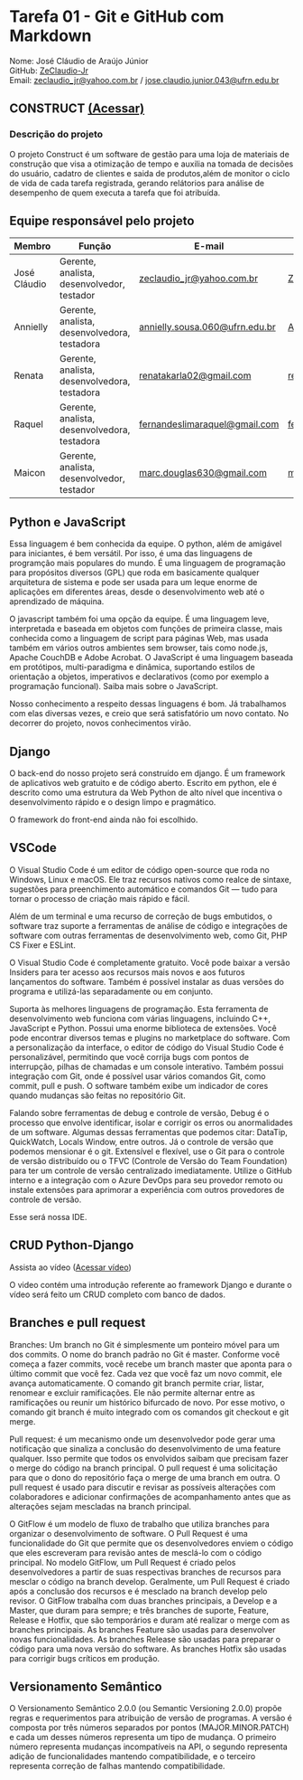 # Tarefa 01 - Git e GitHub com Markdown 
Nome: José Cláudio de Araújo Júnior  
GitHub: [ZeClaudio-Jr](https://github.com/ZeClaudio-Jr)  
Email: zeclaudio_jr@yahoo.com.br / jose.claudio.junior.043@ufrn.edu.br

## CONSTRUCT [(Acessar)](https://github.com/renatak12/construct)

### Descrição do projeto

O projeto Construct é um software de gestão para uma loja de materiais de construção que visa a otimização de tempo e auxilia na tomada de decisões do usuário, cadatro de clientes e saida de produtos,além de monitor o ciclo de vida de cada tarefa registrada, gerando relátorios para análise de desempenho de quem executa a tarefa que foi atribuída.  

## Equipe responsável pelo projeto  

| Membro| Função | E-mail | GitHub |  
| -------------------- | ------------------------------------------- | -------------------------------------------- | ----------------------------------- |  
| José Cláudio | Gerente, analista, desenvolvedor, testador | zeclaudio_jr@yahoo.com.br | [ZeClaudio-Jr](https://github.com/ZeClaudio-Jr) |
Annielly | Gerente, analista, desenvolvedora, testadora | annielly.sousa.060@ufrn.edu.br | [Anniellyfs](https://github.com/Anniellyfs) |  
| Renata | Gerente, analista, desenvolvedora, testadora | renatakarla02@gmail.com | [renatak12](https://github.com/renatak12) |  
Raquel | Gerente, analista, desenvolvedora, testadora | fernandeslimaraquel@gmail.com | [fernandesraquel](https://github.com/fernandesraquel) |  
| Maicon | Gerente, analista, desenvolvedor, testador | marc.douglas630@gmail.com | [mdouglas630](https://github.com/mdouglas630) |   

## Python e JavaScript

Essa linguagem é bem conhecida da equipe. O python, além de amigável para iniciantes, é bem versátil. Por isso, é uma das linguagens de programção mais populares do mundo. É uma linguagem de programação para propósitos diversos (GPL) que roda em basicamente qualquer arquitetura de sistema e pode ser usada para um leque enorme de aplicações em diferentes áreas, desde o desenvolvimento web até o aprendizado de máquina.

O javascript também foi uma opção da equipe. É uma linguagem leve, interpretada e baseada em objetos com funções de primeira classe, mais conhecida como a linguagem de script para páginas Web, mas usada também em vários outros ambientes sem browser, tais como node.js, Apache CouchDB e Adobe Acrobat. O JavaScript é uma linguagem baseada em protótipos, multi-paradigma e dinâmica, suportando estilos de orientação a objetos, imperativos e declarativos (como por exemplo a programação funcional). Saiba mais sobre o JavaScript.

Nosso conhecimento a respeito dessas linguagens é bom. Já trabalhamos com elas diversas vezes, e creio que será satisfatório um novo contato. No decorrer do projeto, novos conhecimentos virão.

## Django

O back-end do nosso projeto será construído em django. É um framework de aplicativos web gratuito e de código aberto. Escrito em python, ele é descrito como uma estrutura da Web Python de alto nível que incentiva o desenvolvimento rápido e o design limpo e pragmático.

O framework do front-end ainda não foi escolhido.

## VSCode

O Visual Studio Code é um editor de código open-source que roda no Windows, Linux e macOS. Ele traz recursos nativos como realce de sintaxe, sugestões para preenchimento automático e comandos Git — tudo para tornar o processo de criação mais rápido e fácil.

Além de um terminal e uma recurso de correção de bugs embutidos, o software traz suporte a ferramentas de análise de código e integrações de software com outras ferramentas de desenvolvimento web, como Git, PHP CS Fixer e ESLint.

O Visual Studio Code é completamente gratuito. Você pode baixar a versão Insiders para ter acesso aos recursos mais novos e aos futuros lançamentos do software. Também é possível instalar as duas versões do programa e utilizá-las separadamente ou em conjunto.

Suporta às melhores linguagens de programação. Esta ferramenta de desenvolvimento web funciona com várias linguagens, incluindo C++, JavaScript e Python. Possui uma enorme biblioteca de extensões. Você pode encontrar diversos temas e plugins no marketplace do software. Com a personalização da interface, o editor de código do Visual Studio Code é personalizável, permitindo que você corrija bugs com pontos de interrupção, pilhas de chamadas e um console interativo. Também possui integração com Git, onde é possível usar vários comandos Git, como commit, pull e push. O software também exibe um indicador de cores quando mudanças são feitas no repositório Git.

Falando sobre ferramentas de debug e controle de versão, Debug é o processo que envolve identificar, isolar e corrigir os erros ou anormalidades de um software. Algumas dessas ferramentas que podemos citar: DataTip, QuickWatch, Locals Window, entre outros. Já o controle de versão que podemos mensionar é o git. Extensível e flexível, use o Git para o controle de versão distribuído ou o TFVC (Controle de Versão do Team Foundation) para ter um controle de versão centralizado imediatamente. Utilize o GitHub interno e a integração com o Azure DevOps para seu provedor remoto ou instale extensões para aprimorar a experiência com outros provedores de controle de versão.

Esse será nossa IDE.

## CRUD Python-Django

Assista ao vídeo ([Acessar vídeo](https://www.youtube.com/watch?v=GGBzMpIAgz4))

O video contém uma introdução referente ao framework Django e durante o vídeo será feito um CRUD completo com banco de dados.

## Branches e pull request

Branches: Um branch no Git é simplesmente um ponteiro móvel para um dos commits. O nome do branch padrão no Git é master. Conforme você começa a fazer commits, você recebe um branch master que aponta para o último commit que você fez. Cada vez que você faz um novo commit, ele avança automaticamente. O comando git branch permite criar, listar, renomear e excluir ramificações. Ele não permite alternar entre as ramificações ou reunir um histórico bifurcado de novo. Por esse motivo, o comando git branch é muito integrado com os comandos git checkout e git merge.

Pull request: é um mecanismo onde um desenvolvedor pode gerar uma notificação que sinaliza a conclusão do desenvolvimento de uma feature qualquer. Isso permite que todos os envolvidos saibam que precisam fazer o merge do código na branch principal. O pull request é uma solicitação para que o dono do repositório faça o merge de uma branch em outra. O pull request é usado para discutir e revisar as possíveis alterações com colaboradores e adicionar confirmações de acompanhamento antes que as alterações sejam mescladas na branch principal.

O GitFlow é um modelo de fluxo de trabalho que utiliza branches para organizar o desenvolvimento de software. O Pull Request é uma funcionalidade do Git que permite que os desenvolvedores enviem o código que eles escreveram para revisão antes de mesclá-lo com o código principal. No modelo GitFlow, um Pull Request é criado pelos desenvolvedores a partir de suas respectivas branches de recursos para mesclar o código na branch develop. Geralmente, um Pull Request é criado após a conclusão dos recursos e é mesclado na branch develop pelo revisor. O GitFlow trabalha com duas branches principais, a Develop e a Master, que duram para sempre; e três branches de suporte, Feature, Release e Hotfix, que são temporários e duram até realizar o merge com as branches principais. As branches Feature são usadas para desenvolver novas funcionalidades. As branches Release são usadas para preparar o código para uma nova versão do software. As branches Hotfix são usadas para corrigir bugs críticos em produção.

## Versionamento Semântico 

O Versionamento Semântico 2.0.0 (ou Semantic Versioning 2.0.0) propõe regras e requerimentos para atribuição de versão de programas. A versão é composta por três números separados por pontos (MAJOR.MINOR.PATCH) e cada um desses números representa um tipo de mudança. O primeiro número representa mudanças incompatíveis na API, o segundo representa adição de funcionalidades mantendo compatibilidade, e o terceiro representa correção de falhas mantendo compatibilidade.
